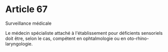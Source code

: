 # Article 67

Surveillance médicale

Le médecin spécialiste attaché à l'établissement pour déficients sensoriels doit être, selon le cas, compétent en ophtalmologie ou en oto-rhino-laryngologie.

